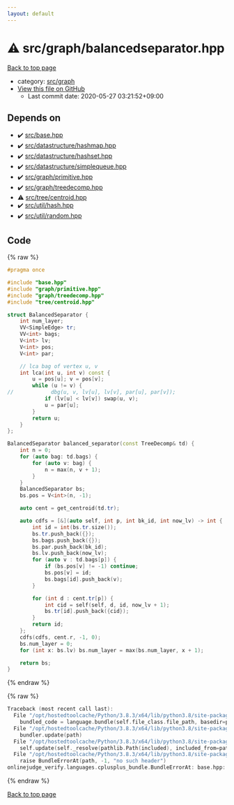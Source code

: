 ```yaml
---
layout: default
---
```


<!-- mathjax config similar to math.stackexchange -->
<script type="text/javascript" async
  src="https://cdnjs.cloudflare.com/ajax/libs/mathjax/2.7.5/MathJax.js?config=TeX-MML-AM_CHTML">
</script>
<script type="text/x-mathjax-config">
  MathJax.Hub.Config({
    TeX: { equationNumbers: { autoNumber: "AMS" }},
    tex2jax: {
      inlineMath: [ ['$','$'] ],
      processEscapes: true
    },
    "HTML-CSS": { matchFontHeight: false },
    displayAlign: "left",
    displayIndent: "2em"
  });
</script>

<script type="text/javascript" src="https://cdnjs.cloudflare.com/ajax/libs/jquery/3.4.1/jquery.min.js"></script>
<script src="https://cdn.jsdelivr.net/npm/jquery-balloon-js@1.1.2/jquery.balloon.min.js" integrity="sha256-ZEYs9VrgAeNuPvs15E39OsyOJaIkXEEt10fzxJ20+2I=" crossorigin="anonymous"></script>
<script type="text/javascript" src="../../../assets/js/copy-button.js"></script>
<link rel="stylesheet" href="../../../assets/css/copy-button.css" />


# :warning: src/graph/balancedseparator.hpp

<a href="../../../index.html">Back to top page</a>

* category: <a href="../../../index.html#5442c8f317d712204bf06ed26672e17c">src/graph</a>
* <a href="{{ site.github.repository_url }}/blob/master/src/graph/balancedseparator.hpp">View this file on GitHub</a>
    - Last commit date: 2020-05-27 03:21:52+09:00




## Depends on

* :heavy_check_mark: <a href="../base.hpp.html">src/base.hpp</a>
* :heavy_check_mark: <a href="../datastructure/hashmap.hpp.html">src/datastructure/hashmap.hpp</a>
* :heavy_check_mark: <a href="../datastructure/hashset.hpp.html">src/datastructure/hashset.hpp</a>
* :heavy_check_mark: <a href="../datastructure/simplequeue.hpp.html">src/datastructure/simplequeue.hpp</a>
* :heavy_check_mark: <a href="primitive.hpp.html">src/graph/primitive.hpp</a>
* :heavy_check_mark: <a href="treedecomp.hpp.html">src/graph/treedecomp.hpp</a>
* :warning: <a href="../tree/centroid.hpp.html">src/tree/centroid.hpp</a>
* :heavy_check_mark: <a href="../util/hash.hpp.html">src/util/hash.hpp</a>
* :heavy_check_mark: <a href="../util/random.hpp.html">src/util/random.hpp</a>


## Code

<a id="unbundled"></a>
{% raw %}
```cpp
#pragma once

#include "base.hpp"
#include "graph/primitive.hpp"
#include "graph/treedecomp.hpp"
#include "tree/centroid.hpp"

struct BalancedSeparator {
    int num_layer;
    VV<SimpleEdge> tr;
    VV<int> bags;
    V<int> lv;
    V<int> pos;
    V<int> par;

    // lca bag of vertex u, v
    int lca(int u, int v) const {
        u = pos[u]; v = pos[v];
        while (u != v) {
//            dbg(u, v, lv[u], lv[v], par[u], par[v]);
            if (lv[u] < lv[v]) swap(u, v);
            u = par[u];
        }
        return u;
    }
};

BalancedSeparator balanced_separator(const TreeDecomp& td) {
    int n = 0;
    for (auto bag: td.bags) {
        for (auto v: bag) {
            n = max(n, v + 1);
        }
    }
    BalancedSeparator bs;
    bs.pos = V<int>(n, -1);

    auto cent = get_centroid(td.tr);

    auto cdfs = [&](auto self, int p, int bk_id, int now_lv) -> int {
        int id = int(bs.tr.size());
        bs.tr.push_back({});
        bs.bags.push_back({});
        bs.par.push_back(bk_id);
        bs.lv.push_back(now_lv);
        for (auto v : td.bags[p]) {
            if (bs.pos[v] != -1) continue;
            bs.pos[v] = id;
            bs.bags[id].push_back(v);
        }

        for (int d : cent.tr[p]) {
            int cid = self(self, d, id, now_lv + 1);
            bs.tr[id].push_back({cid});
        }
        return id;
    };    
    cdfs(cdfs, cent.r, -1, 0);
    bs.num_layer = 0;
    for (int x: bs.lv) bs.num_layer = max(bs.num_layer, x + 1);

    return bs;
}

```
{% endraw %}

<a id="bundled"></a>
{% raw %}
```cpp
Traceback (most recent call last):
  File "/opt/hostedtoolcache/Python/3.8.3/x64/lib/python3.8/site-packages/onlinejudge_verify/docs.py", line 349, in write_contents
    bundled_code = language.bundle(self.file_class.file_path, basedir=pathlib.Path.cwd())
  File "/opt/hostedtoolcache/Python/3.8.3/x64/lib/python3.8/site-packages/onlinejudge_verify/languages/cplusplus.py", line 185, in bundle
    bundler.update(path)
  File "/opt/hostedtoolcache/Python/3.8.3/x64/lib/python3.8/site-packages/onlinejudge_verify/languages/cplusplus_bundle.py", line 307, in update
    self.update(self._resolve(pathlib.Path(included), included_from=path))
  File "/opt/hostedtoolcache/Python/3.8.3/x64/lib/python3.8/site-packages/onlinejudge_verify/languages/cplusplus_bundle.py", line 187, in _resolve
    raise BundleErrorAt(path, -1, "no such header")
onlinejudge_verify.languages.cplusplus_bundle.BundleErrorAt: base.hpp: line -1: no such header

```
{% endraw %}

<a href="../../../index.html">Back to top page</a>

